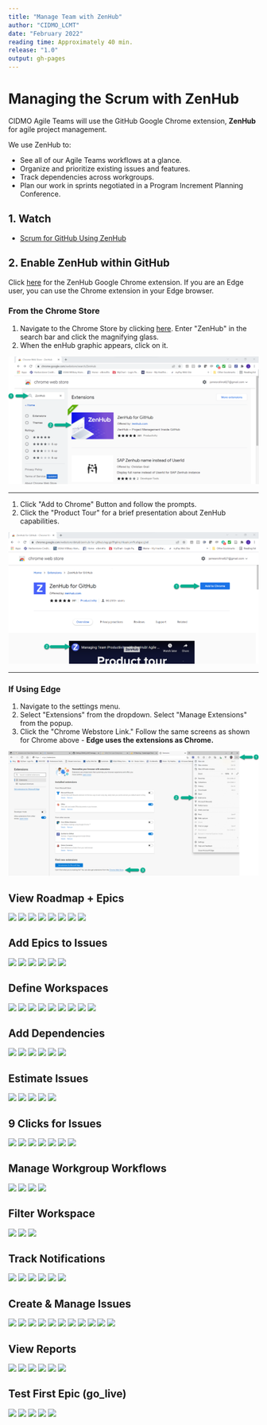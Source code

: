 ```yaml
---
title: "Manage Team with ZenHub"
author: "CIDMO_LCMT"
date: "February 2022"
reading time: Approximately 40 min.
release: "1.0"
output: gh-pages
---
```


# Managing the Scrum with ZenHub

CIDMO Agile Teams will use the GitHub Google Chrome extension, **ZenHub** for agile project management. 

We use ZenHub to:

- See all of our Agile Teams workflows at a glance.
- Organize and prioritize existing issues and features.
- Track dependencies across workgroups.
- Plan our work in sprints negotiated in a Program Increment Planning Conference.

## 1. Watch

- [Scrum for GitHub Using ZenHub](https://youtu.be/EqawzBshMfc)


## 2. Enable ZenHub within GitHub

Click [here](https://chrome.google.com/webstore/detail/zenhub-for-github/ogcgkffhplmphkaahpmffcafajaocjbd?hl=en-US) for the ZenHub Google Chrome extension. If you are an Edge user, you can use the Chrome extension in your Edge browser.

### From the Chrome Store

1.  Navigate to the Chrome Store by clicking [here](https://chrome.google.com/webstore/detail/zenhub-for-github/ogcgkffhplmphkaahpmffcafajaocjbd?hl=en-US).  Enter "ZenHub" in the search bar and click the magnifying glass.
2.  When the enHub graphic appears, click on it.

<img src = "https://github.com/jamesmrollins/CIDMO_LCMT/blob/gh-pages/Images/zenhub_chrome_setup1.png?raw=true">

---

1. Click "Add to Chrome" Button and follow the prompts.
2. Click the "Product Tour" for a brief presentation about ZenHub capabilities.

<img src = "https://github.com/jamesmrollins/CIDMO_LCMT/blob/gh-pages/Images/zenhub_chrome_setup2.png?raw=true">

---

### If Using Edge

1. Navigate to the settings menu.
2. Select "Extensions" from the dropdown. Select "Manage Extensions" from the popup.
3. Click the "Chrome Webstore Link."  Follow the same screens as shown for Chrome above - **Edge uses the extensions as Chrome.**

<img src = "https://github.com/jamesmrollins/CIDMO_LCMT/blob/gh-pages/Images/zenhub_edge_setup.png?raw=true">










## View Roadmap + Epics

![ ](https://user-images.githubusercontent.com/59668647/89149915-6478fe00-d512-11ea-8d09-50e096bb9db4.jpg)
![ ](https://user-images.githubusercontent.com/59668647/89149916-65119480-d512-11ea-94c1-2df1503cf18c.jpg)
![ ](https://user-images.githubusercontent.com/59668647/89149917-65aa2b00-d512-11ea-8c52-d8bbac3c18f6.jpg)
![ ](https://user-images.githubusercontent.com/59668647/89149921-6642c180-d512-11ea-8a40-f7b7b075ba70.jpg)
![ ](https://user-images.githubusercontent.com/59668647/89149922-6642c180-d512-11ea-8eca-f005d008f33c.jpg)
![ ](https://user-images.githubusercontent.com/59668647/89149924-66db5800-d512-11ea-94b7-7bb823703a20.jpg)
![ ](https://user-images.githubusercontent.com/59668647/89149926-6773ee80-d512-11ea-9090-577e3ce0ff2d.jpg)
![ ](https://user-images.githubusercontent.com/59668647/89149927-6773ee80-d512-11ea-8da7-0d30933c0ea8.jpg)

## Add Epics to Issues

![ ](https://user-images.githubusercontent.com/59668647/89149929-680c8500-d512-11ea-8c08-e4f2533a816c.jpg)
![ ](https://user-images.githubusercontent.com/59668647/89149932-680c8500-d512-11ea-9045-b4e28755891c.jpg)
![ ](https://user-images.githubusercontent.com/59668647/89149933-68a51b80-d512-11ea-869f-e02b00171663.jpg)
![ ](https://user-images.githubusercontent.com/59668647/89149935-68a51b80-d512-11ea-8f84-d125e714fb62.jpg)
![ ](https://user-images.githubusercontent.com/59668647/89149936-693db200-d512-11ea-931c-febae51efb9e.jpg)
![ ](https://user-images.githubusercontent.com/59668647/89149938-69d64880-d512-11ea-878d-30936a64355e.jpg)

## Define Workspaces

![ ](https://user-images.githubusercontent.com/59668647/89149941-69d64880-d512-11ea-8ccb-33e1aa28c99a.jpg)
![ ](https://user-images.githubusercontent.com/59668647/89149942-6a6edf00-d512-11ea-99ce-9d90d9521e00.jpg)
![ ](https://user-images.githubusercontent.com/59668647/89149943-6b077580-d512-11ea-8097-47e293e69597.jpg)
![ ](https://user-images.githubusercontent.com/59668647/89149944-6b077580-d512-11ea-9459-e97b0365a5b4.jpg)
![ ](https://user-images.githubusercontent.com/59668647/89149945-6ba00c00-d512-11ea-8552-c350c193babe.jpg)
![ ](https://user-images.githubusercontent.com/59668647/89149946-6c38a280-d512-11ea-8af5-1ce8db7653c7.jpg)
![ ](https://user-images.githubusercontent.com/59668647/89149947-6c38a280-d512-11ea-8e96-dc2a72f61b05.jpg)
![ ](https://user-images.githubusercontent.com/59668647/89149948-6cd13900-d512-11ea-8709-b428675f0101.jpg)
![ ](https://user-images.githubusercontent.com/59668647/89149952-6cd13900-d512-11ea-97bb-b0ff794535bd.jpg)

## Add Dependencies

![ ](https://user-images.githubusercontent.com/59668647/89149953-6d69cf80-d512-11ea-8b1e-5893db5cf875.jpg)
![ ](https://user-images.githubusercontent.com/59668647/89149954-6e026600-d512-11ea-95eb-895cd348f564.jpg)
![ ](https://user-images.githubusercontent.com/59668647/89149955-6e9afc80-d512-11ea-85ee-dbadc3980b64.jpg)
![ ](https://user-images.githubusercontent.com/59668647/89149957-6e9afc80-d512-11ea-9aa8-9bf82105bf84.jpg)
![ ](https://user-images.githubusercontent.com/59668647/89149959-6f339300-d512-11ea-9308-04244913fd50.jpg)
![ ](https://user-images.githubusercontent.com/59668647/89149960-6f339300-d512-11ea-9a37-7a41592c88ee.jpg)

## Estimate Issues

![ ](https://user-images.githubusercontent.com/59668647/89149962-6fcc2980-d512-11ea-918f-cc9fcd45f722.jpg)
![ ](https://user-images.githubusercontent.com/59668647/89149963-6fcc2980-d512-11ea-9385-72f3bdfef72b.jpg)
![ ](https://user-images.githubusercontent.com/59668647/89149965-7064c000-d512-11ea-93a3-0e96b5da039b.jpg)
![ ](https://user-images.githubusercontent.com/59668647/89149966-70fd5680-d512-11ea-80cd-51df5656718a.jpg)
![ ](https://user-images.githubusercontent.com/59668647/89149968-70fd5680-d512-11ea-89c0-bbbd6da354ce.jpg)

## 9 Clicks for Issues

![ ](https://user-images.githubusercontent.com/59668647/89149971-7195ed00-d512-11ea-937f-b25fe44f72b2.jpg)
![ ](https://user-images.githubusercontent.com/59668647/89149972-7195ed00-d512-11ea-9fdd-f5d01811fd59.jpg)
![ ](https://user-images.githubusercontent.com/59668647/89149973-722e8380-d512-11ea-9e14-1c477ba269e8.jpg)
![ ](https://user-images.githubusercontent.com/59668647/89149974-722e8380-d512-11ea-93af-f48bac436881.jpg)
![ ](https://user-images.githubusercontent.com/59668647/89149975-72c71a00-d512-11ea-89bc-c35a93c2682d.jpg)
![ ](https://user-images.githubusercontent.com/59668647/89149976-72c71a00-d512-11ea-837a-3626bc7d91f3.jpg)
![ ](https://user-images.githubusercontent.com/59668647/89149977-735fb080-d512-11ea-9f39-30e13aa392ab.jpg)

## Manage Workgroup Workflows

![ ](https://user-images.githubusercontent.com/59668647/89149979-735fb080-d512-11ea-894a-16c4aa8890ea.jpg)
![ ](https://user-images.githubusercontent.com/59668647/89149981-73f84700-d512-11ea-81ff-6ad8776df8c4.jpg)
![ ](https://user-images.githubusercontent.com/59668647/89149982-73f84700-d512-11ea-8f0e-84fc65e1fc04.jpg)
![ ](https://user-images.githubusercontent.com/59668647/89149983-7490dd80-d512-11ea-8693-257ed736a6d1.jpg)

## Filter Workspace

![ ](https://user-images.githubusercontent.com/59668647/89149984-7490dd80-d512-11ea-91c6-09460b7bd1cb.jpg)
![ ](https://user-images.githubusercontent.com/59668647/89149988-75297400-d512-11ea-9b9a-9b335a5ec0d8.jpg)
![ ](https://user-images.githubusercontent.com/59668647/89149989-75297400-d512-11ea-8ece-77e215ec54bb.jpg)

## Track Notifications

![ ](https://user-images.githubusercontent.com/59668647/89149990-75c20a80-d512-11ea-8297-c83f3717e700.jpg)
![ ](https://user-images.githubusercontent.com/59668647/89149992-75c20a80-d512-11ea-8709-90c1c59f0be1.jpg)
![ ](https://user-images.githubusercontent.com/59668647/89149994-765aa100-d512-11ea-9719-91ba1292675a.jpg)
![ ](https://user-images.githubusercontent.com/59668647/89149996-76f33780-d512-11ea-84d9-3aace19a972d.jpg)
![ ](https://user-images.githubusercontent.com/59668647/89149999-76f33780-d512-11ea-969c-b0e1e6233f3b.jpg)
![ ](https://user-images.githubusercontent.com/59668647/89150000-778bce00-d512-11ea-99df-c1fd223265ed.jpg)

## Create & Manage Issues

![ ](https://user-images.githubusercontent.com/59668647/89150003-78246480-d512-11ea-8677-e658b0d0193d.jpg)
![ ](https://user-images.githubusercontent.com/59668647/89150008-78246480-d512-11ea-815e-766e376f29e8.jpg)
![ ](https://user-images.githubusercontent.com/59668647/89150009-78246480-d512-11ea-87aa-3d57f9ec3563.jpg)
![ ](https://user-images.githubusercontent.com/59668647/89150011-78bcfb00-d512-11ea-9e1e-d08116d45174.jpg)
![ ](https://user-images.githubusercontent.com/59668647/89150012-78bcfb00-d512-11ea-963b-2a7b4adbcc44.jpg)
![ ](https://user-images.githubusercontent.com/59668647/89150013-79559180-d512-11ea-9e54-09e81706fdf3.jpg)
![ ](https://user-images.githubusercontent.com/59668647/89150014-79ee2800-d512-11ea-9595-7fdcd211dbd3.jpg)
![ ](https://user-images.githubusercontent.com/59668647/89150015-79ee2800-d512-11ea-8a95-dcbf587dfcb1.jpg)
![ ](https://user-images.githubusercontent.com/59668647/89150017-7a86be80-d512-11ea-9dd7-761de8fed7ac.jpg)
![ ](https://user-images.githubusercontent.com/59668647/89150018-7a86be80-d512-11ea-9916-045846d15641.jpg)
![ ](https://user-images.githubusercontent.com/59668647/89150020-7b1f5500-d512-11ea-9475-9abeef506166.jpg)

## View Reports

![ ](https://user-images.githubusercontent.com/59668647/89150022-7b1f5500-d512-11ea-9697-fe1b78e58e0e.jpg)
![ ](https://user-images.githubusercontent.com/59668647/89150023-7bb7eb80-d512-11ea-8adf-b43b416c8438.jpg)
![ ](https://user-images.githubusercontent.com/59668647/89150025-7c508200-d512-11ea-9f20-f0a12507e99a.jpg)
![ ](https://user-images.githubusercontent.com/59668647/89150027-7c508200-d512-11ea-9560-28b69000cf03.jpg)
![ ](https://user-images.githubusercontent.com/59668647/89150028-7ce91880-d512-11ea-9b9e-c3e6db451c63.jpg)
![ ](https://user-images.githubusercontent.com/59668647/89150031-7ce91880-d512-11ea-9097-ea23708f1603.jpg)

## Test First Epic (go_live)

![ ](https://user-images.githubusercontent.com/59668647/89150033-7d81af00-d512-11ea-82d0-fbea91fa73cf.jpg)
![ ](https://user-images.githubusercontent.com/59668647/89150034-7d81af00-d512-11ea-8849-d9e701d9f187.jpg)
![ ](https://user-images.githubusercontent.com/59668647/89150035-7e1a4580-d512-11ea-820b-b30ee7ae7d36.jpg)
![ ](https://user-images.githubusercontent.com/59668647/89150036-7eb2dc00-d512-11ea-9d06-4b78f983cd88.jpg)
![ ](https://user-images.githubusercontent.com/59668647/89150037-7eb2dc00-d512-11ea-96fd-5444f0c5e661.jpg)
